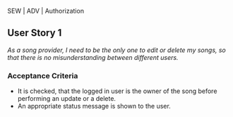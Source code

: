 SEW | ADV | Authorization

## User Story 1
*As a song provider, I need to be the only one to edit or delete my songs, so that there is no misunderstanding between different users.*

### Acceptance Criteria
- It is checked, that the logged in user is the owner of the song before performing an update or a delete.
- An appropriate status message is shown to the user.
